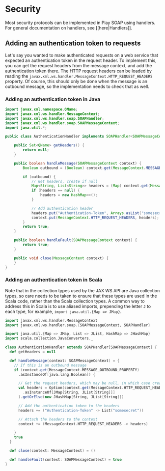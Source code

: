 # Security

Most security protocols can be implemented in Play SOAP using handlers.  For general documentation on handlers, see [[here|Handlers]].

## Adding an authentication token to requests

Let's say you wanted to make authenticated requests on a web service that expected an authentication token in the request header.  To implement this, you can get the request headers from the message context, and add the authentication token there.  The HTTP request headers can be loaded by reading the `javax.xml.ws.handler.MessageContext.HTTP_REQUEST_HEADERS` property.  Of course, this should only be done when the message is an outbound message, so the implementation needs to check that as well.

### Adding an authentication token in Java

```java
import javax.xml.namespace.QName;
import javax.xml.ws.handler.MessageContext;
import javax.xml.ws.handler.soap.SOAPHandler;
import javax.xml.ws.handler.soap.SOAPMessageContext;
import java.util.*;

public class AuthenticationHandler implements SOAPHandler<SOAPMessageContext> {

    public Set<QName> getHeaders() {
        return null;
    }

    public boolean handleMessage(SOAPMessageContext context) {
        Boolean outbound = (Boolean) context.get(MessageContext.MESSAGE_OUTBOUND_PROPERTY);

        if (outbound) {
            // Get headers, create if null
            Map<String, List<String>> headers = (Map) context.get(MessageContext.HTTP_REQUEST_HEADERS);
            if (headers == null) {
                headers = new HashMap<>();
            }

            // Add authentication header
            headers.put("Authentication-Token", Arrays.asList("somesecret"));
            context.put(MessageContext.HTTP_REQUEST_HEADERS, headers);
        }
        return true;
    }

    public boolean handleFault(SOAPMessageContext context) {
        return true;
    }

    public void close(MessageContext context) {
    }
}
```

### Adding an authentication token in Scala

Note that in the collection types used by the JAX WS API are Java collection types, so care needs to be taken to ensure that these types are used in the Scala code, rather than the Scala collection types.  A common way to address this in Scala is to use aliased imports, prepending the letter `J` to each type, for example, `import java.util.{Map => JMap}`.

```scala
import javax.xml.ws.handler.MessageContext
import javax.xml.ws.handler.soap.{SOAPMessageContext, SOAPHandler}

import java.util.{Map => JMap, List => JList, HashMap => JHashMap}
import scala.collection.JavaConverters._

class AuthenticationHandler extends SOAPHandler[SOAPMessageContext] {
  def getHeaders = null

  def handleMessage(context: SOAPMessageContext) = {
    // If this is an outbound message
    if (context.get(MessageContext.MESSAGE_OUTBOUND_PROPERTY)
      .asInstanceOf[java.lang.Boolean]) {

      // Get the request headers, which may be null, in which case create them
      val headers = Option(context.get(MessageContext.HTTP_REQUEST_HEADERS)
        .asInstanceOf[JMap[String, JList[String]]]
      ).getOrElse(new JHashMap[String, JList[String]])

      // Add the authentication token to the headers
      headers += ("Authentication-Token" -> List("somesecret"))

      // Attach the headers to the context
      context += (MessageContext.HTTP_REQUEST_HEADERS -> headers)

    }
    true
  }

  def close(context: MessageContext) = ()

  def handleFault(context: SOAPMessageContext) = true
}
```

